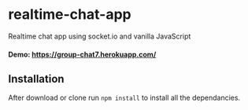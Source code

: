 # realtime-chat-app
Realtime chat app using socket.io and vanilla JavaScript

#### Demo: https://group-chat7.herokuapp.com/

## Installation 
After download or clone run `npm install` to install all the dependancies.

